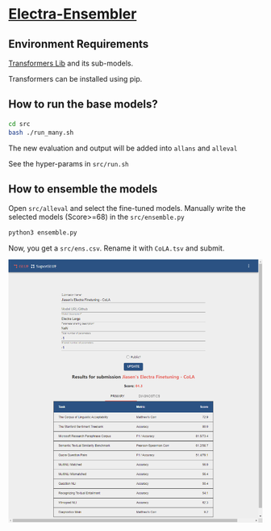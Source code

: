 # [Electra-Ensembler](https://github.com/517030910405/Electra-Ensembler)

## Environment Requirements

[Transformers Lib](https://github.com/huggingface/transformers) and its sub-models. 

Transformers can be installed using pip. 

## How to run the base models? 

```bash
cd src
bash ./run_many.sh
```

The new evaluation and output will be added into `allans` and `alleval`

See the hyper-params in `src/run.sh` 

## How to ensemble the models

Open `src/alleval` and select the fine-tuned models. Manually write the selected models (Score>=68) in the `src/ensemble.py`

```bash
python3 ensemble.py
```

Now, you get a `src/ens.csv`. Rename it with `CoLA.tsv` and submit. 

[<img src = "https://raw.githubusercontent.com/517030910405/Electra-Ensembler/master/test_result/gluebenchmark_submission.png?token=AKB52JPTQS53QBCVVJVW3PS66CIHC">](https://github.com/517030910405/Electra-Ensembler/tree/master/test_result)

